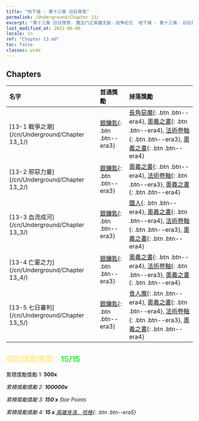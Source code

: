 ```yaml
---
title: "地下城 - 第十三章 日日夜夜"
permalink: /Underground/Chapter 13/
excerpt: "第十三章 日日夜夜. 魔法门之英雄无敌：战争纪元  地下城 - 第十三章. 日日夜夜"
last_modified_at: 2021-06-08
locale: cn
ref: "Chapter 13.md"
toc: false
classes: wide
---
```


## Chapters

  | 名字 |  首通獎勵 | 掉落獎勵 |
  |:------------|:------------|:------------| 
  | [13-1 戰爭之潮](/cn/Underground/Chapter 13_1/) | [銀鑰匙](/cn/Items/con_693/){: .btn .btn--era3} | [長角惡魔](/cn/Items/unt_229/){: .btn .btn--era4}, [奧義之書](/cn/Items/mat_53/){: .btn .btn--era4}, [法術卷軸](/cn/Items/con_694/){: .btn .btn--era3}, [奧義之書](/cn/Items/mat_46/){: .btn .btn--era4} |
  | [13-2 邪惡力量](/cn/Underground/Chapter 13_2/) | [銀鑰匙](/cn/Items/con_693/){: .btn .btn--era3} | [奧義之書](/cn/Items/mat_53/){: .btn .btn--era4}, [法術卷軸](/cn/Items/con_694/){: .btn .btn--era3}, [奧義之書](/cn/Items/mat_46/){: .btn .btn--era4} |
  | [13-3 血流成河](/cn/Underground/Chapter 13_3/) | [銀鑰匙](/cn/Items/con_693/){: .btn .btn--era3} | [鐵人](/cn/Items/unt_237/){: .btn .btn--era4}, [奧義之書](/cn/Items/mat_53/){: .btn .btn--era4}, [法術卷軸](/cn/Items/con_694/){: .btn .btn--era3}, [奧義之書](/cn/Items/mat_46/){: .btn .btn--era4} |
  | [13-4 亡靈之力](/cn/Underground/Chapter 13_4/) | [銀鑰匙](/cn/Items/con_693/){: .btn .btn--era3} | [奧義之書](/cn/Items/mat_53/){: .btn .btn--era4}, [法術卷軸](/cn/Items/con_694/){: .btn .btn--era3}, [奧義之書](/cn/Items/mat_46/){: .btn .btn--era4} |
  | [13-5 七日審判](/cn/Underground/Chapter 13_5/) | [銀鑰匙](/cn/Items/con_693/){: .btn .btn--era3} | [食人魔](/cn/Items/unt_220/){: .btn .btn--era4}, [奧義之書](/cn/Items/mat_53/){: .btn .btn--era4}, [法術卷軸](/cn/Items/con_694/){: .btn .btn--era3}, [奧義之書](/cn/Items/mat_46/){: .btn .btn--era4} |


## <span style="color: #ffeea0">   領取獎勵需要：</span><span style="color: #27f73a">15/15</span>

 累積獎勵獎勵 1:  **500x** <i class="fas fa-gem"/>

 累積獎勵獎勵 2:  **100000x** <i class="fas fa-coins"/>

 累積獎勵獎勵 3: **150 x** Star Points

 累積獎勵獎勵 4: **15 x** [英雄肯洛．哈格](/cn/Items/her_375/){: .btn .btn--era5}

